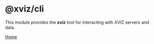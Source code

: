 # @xviz/cli

This module provides the **xviz** tool for interacting with XVIZ servers and data.

[Home](https://avs.auto)
